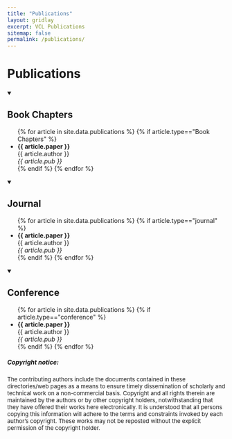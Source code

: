 ```yaml
---
title: "Publications"
layout: gridlay
excerpt: VCL Publications
sitemap: false
permalink: /publications/
---
```


<html>
<body>

<h1>Publications</h1>
<details open>
<summary>
<h2>Book Chapters</h2>
</summary>
<ul>
{% for article in site.data.publications %}
{% if article.type=="Book Chapters" %}
<li><b>{{ article.paper }}</b>
<br>{{ article.author }}
<br><i>{{ article.pub }}</i></li>
{% endif %}
{% endfor %}
</ul>
</details>

<details open>
<summary>
<h2>Journal</h2>
</summary>
<ul>
{% for article in site.data.publications %}
{% if article.type=="journal" %}
<li><b>{{ article.paper }}</b>
<br>{{ article.author }}
<br><i>{{ article.pub }}</i></li>
{% endif %}
{% endfor %}
</ul>
</details>

<details open>
<summary>
<h2>Conference</h2>
</summary>
<ul>
{% for article in site.data.publications %}
{% if article.type=="conference" %}
<li><b>{{ article.paper }}</b>
<br>{{ article.author }}
<br><i>{{ article.pub }}</i></li>
{% endif %}
{% endfor %}
</ul>
</details>
</body>
</html>



<!-- [Google Scholar](https://scholar.google.com/citations?user=q-UUrywAAAAJ&hl=en&citsig=AMD79opm_sa8KYqgVRnFOuKMZr6efInG_Q) -->

<!-- <script src="https://bibbase.org/show?bib=https%3A%2F%2Fgithub.com%2Fvcl-iisc%2Fvclab-website%2Fraw%2Fmaster%2F_pages%2Fbibtex_publications.bib&commas=true&jsonp=1"></script> -->

##### Copyright notice: 

<font size="2"> The contributing authors include the documents contained in these directories/web pages as a means to ensure timely dissemination of scholarly and technical work on a non-commercial basis. Copyright and all rights therein are maintained by the authors or by other copyright holders, notwithstanding that they have offered their works here electronically. It is understood that all persons copying this information will adhere to the terms and constraints invoked by each author’s copyright. These works may not be reposted without the explicit permission of the copyright holder. </font>
